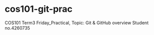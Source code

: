 # cos101-git-prac
COS101 Term3 Friday_Practical, Topic: Git &amp; GitHub overview
Student no.4260735

